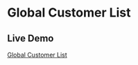 # Global Customer List

## Live Demo

[Global Customer List](http://taubeyana.github.io/global-customer-list) 